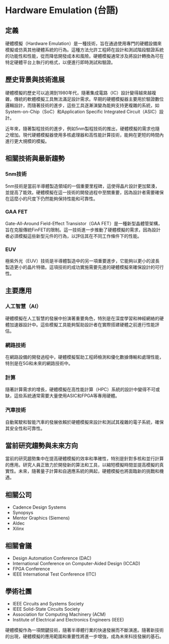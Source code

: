 # Hardware Emulation (台語)

## 定義

硬體模擬（Hardware Emulation）是一種技術，旨在通過使用專門的硬體設備來模擬或仿真其他硬體系統的行為。這種方法允許工程師在設計和測試階段驗證系統的功能性和性能，從而降低開發成本和風險。硬體模擬通常涉及將設計轉換為可在特定硬體平台上執行的格式，以便進行即時測試和驗證。

## 歷史背景與技術進展

硬體模擬的歷史可以追溯到1980年代，隨著集成電路（IC）設計變得越來越複雜，傳統的軟體模擬工具無法滿足設計需求。早期的硬體模擬器主要用於驗證數位邏輯設計，而隨著技術的進步，這些工具逐漸演變為能夠支持更複雜的系統，如System-on-Chip（SoC）和Application Specific Integrated Circuit（ASIC）設計。

近年來，隨著製程技術的進步，例如5nm製程技術的推出，硬體模擬的需求也隨之增加。現代硬體模擬器使用多核處理器和高性能計算技術，能夠在更短的時間內進行更大規模的模擬。

## 相關技術與最新趨勢

### 5nm技術

5nm技術是當前半導體製造領域的一個重要里程碑，這使得晶片設計更加緊湊，並提高了能效。硬體模擬在這一技術的開發過程中至關重要，因為設計者需要確保在這麼小的尺度下仍然能夠保持性能和可靠性。

### GAA FET

Gate-All-Around Field-Effect Transistor（GAA FET）是一種新型晶體管架構，旨在克服傳統FinFET的限制。這一技術進一步推動了硬體模擬的需求，因為設計者必須模擬這些新型元件的行為，以評估其在不同工作條件下的性能。

### EUV

極紫外光（EUV）技術是半導體製造中的另一項重要進步，它能夠以更小的波長製造更小的晶片特徵。這項技術的成功實施需要先進的硬體模擬來確保設計的可行性。

## 主要應用

### 人工智慧（AI）

硬體模擬在人工智慧的發展中扮演著重要角色，特別是在深度學習和神經網絡的硬體加速器設計中。這些模擬工具能夠幫助設計者在實際搭建硬體之前進行性能評估。

### 網路技術

在網路設備的開發過程中，硬體模擬幫助工程師檢測和優化數據傳輸和處理性能，特別是在5G和未來的網路技術中。

### 計算

隨著計算需求的增長，硬體模擬在高性能計算（HPC）系統的設計中變得不可或缺，這些系統通常需要大量使用ASIC和FPGA等專用硬體。

### 汽車技術

自動駕駛和智能汽車的發展依賴於硬體模擬來設計和測試其複雜的電子系統，確保其安全性和可靠性。

## 當前研究趨勢與未來方向

當前的研究趨勢集中在提高硬體模擬的效率和準確性，特別是針對多核和並行計算的應用。研究人員正致力於開發新的算法和工具，以縮短模擬時間並提高模擬的真實性。未來，隨著量子計算和自適應系統的興起，硬體模擬也將面臨新的挑戰和機遇。

## 相關公司

- Cadence Design Systems
- Synopsys
- Mentor Graphics (Siemens)
- Aldec
- Xilinx

## 相關會議

- Design Automation Conference (DAC)
- International Conference on Computer-Aided Design (ICCAD)
- FPGA Conference
- IEEE International Test Conference (ITC)

## 學術社團

- IEEE Circuits and Systems Society
- IEEE Solid-State Circuits Society
- Association for Computing Machinery (ACM)
- Institute of Electrical and Electronics Engineers (IEEE)

硬體模擬作為一項關鍵技術，隨著半導體行業的快速發展而不斷演進。隨著新技術的出現，硬體模擬的應用範圍和重要性將進一步增強，成為未來科技發展的基石。